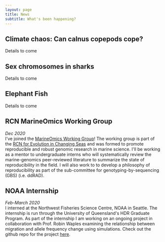 ```yaml
---
layout: page
title: News
subtitle: What's been happening?
---
```


## Climate chaos: Can calnus copepods cope? <br>
Details to come

## Sex chromosomes in sharks <br>
Details to come

## Elephant Fish <br>
Details to come

## RCN MarineOmics Working Group <br>
*Dec 2020*<br>
I've joined the [MarineOmics Working Group](https://marineomics.github.io/)! The working group is part of the [RCN for Evolution in Changing Seas](https://rcn-ecs.github.io/) and was formed to promote reproducible and robust genomic research in marine science. I'll be working as a mentor to undergraduate interns who will systematically review the marine-genomics peer-reviewed literature to summarize the state of reproducibility in the field. I will also work to to develop a philosophy of reproducibility as part of the sub-committee for genotyping-by-sequencing (GBS) (i.e. ddRAD).<br>

## NOAA Internship <br>
*Feb-March 2020*<br>
I interned at the Northwest Fisheries Science Centre, NOAA in Seattle. The internship is run through the University of Queensland's HDR Graduate Program. As part of the internship I am working on an ongoing project in collaboration with Prof. Robin Waples examining the relationship between migration and allele frequency   change using simulations. Check out the github repo for the project [here](https://github.com/tunaloveheart/Migration_Simulations).     
